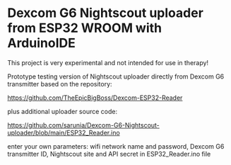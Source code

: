 # Dexcom G6 Nightscout uploader from ESP32 WROOM with ArduinoIDE
This project is very experimental and not intended for use in therapy!

Prototype testing version of Nightscout uploader directly from Dexcom G6 transmitter
based on the repository:

https://github.com/TheEpicBigBoss/Dexcom-ESP32-Reader

plus additional uploader source code:

https://github.com/sarunia/Dexcom-G6-Nightscout-uploader/blob/main/ESP32_Reader.ino

enter your own parameters: wifi network name and password, Dexcom G6 transmitter ID, Nightscout site and API secret in ESP32_Reader.ino file
